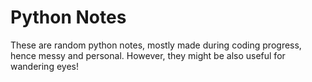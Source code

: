 # Python Notes 
           
These are random python notes, mostly made during coding progress, hence messy and personal. However, they might be also useful for wandering eyes! 


